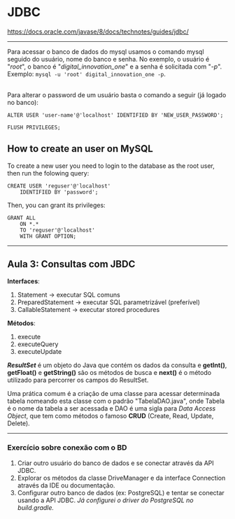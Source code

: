 # JDBC
https://docs.oracle.com/javase/8/docs/technotes/guides/jdbc/
___

Para acessar o banco de dados do mysql usamos o comando mysql
seguido do usuário, nome do banco e senha. No exemplo, o usuário
é "*root*", o banco é "*digital_innovation_one*" e a senha é 
solicitada com "*-p*". Exemplo: 
`mysql -u 'root' digital_innovation_one -p`.

<br>
Para alterar o password de um usuário basta o comando a seguir (já logado no banco):

```roomsql
ALTER USER 'user-name'@'localhost' IDENTIFIED BY 'NEW_USER_PASSWORD';

FLUSH PRIVILEGES;
```

## How to create an user on MySQL
To create a new user you need to login to the database as the root user, then
run the folowing query:

```roomsql
CREATE USER 'reguser'@'localhost'
    IDENTIFIED BY 'password';
```
Then, you can grant its privileges:

```roomsql
GRANT ALL
    ON *.*
    TO 'reguser'@'localhost'
    WITH GRANT OPTION;
```

___
## Aula 3: Consultas com JBDC
**Interfaces**:
1. Statement -> executar SQL comuns
2. PreparedStatement -> executar SQL parametrizável (preferível)
3. CallableStatement -> executar stored procedures

**Métodos**:
1. execute
2. executeQuery
3. executeUpdate

**_ResultSet_** é um objeto do Java que contém os dados da consulta 
e **getInt()**, **getFloat()** e **getString()** são os métodos de busca e **next()** é
o método utilizado para percorrer os campos do ResultSet.

Uma prática comum é a criação de uma classe para acessar determinada
tabela nomeando esta classe com o padrão "TabelaDAO.java", onde Tabela é
o nome da tabela a ser acessada e DAO é uma sigla para _Data Access Object_,
que tem como métodos o famoso **CRUD** (Create, Read, Update, Delete).
___
### Exercício sobre conexão com o BD
1) Criar outro usuário do banco de dados e se conectar 
através da API JDBC.
2) Explorar os métodos da classe DriveManager e da
interface Connection através da IDE ou documentação.
3) Configurar outro banco de dados (ex: PostgreSQL)
e tentar se conectar usando a API JDBC.
   *Já configurei o driver do PostgreSQL no build.gradle.*